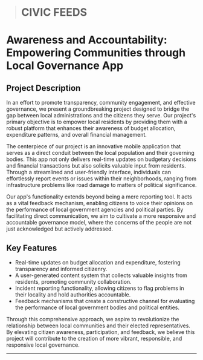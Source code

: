> # CIVIC FEEDS
# Awareness and Accountability: Empowering Communities through Local Governance App

## Project Description

In an effort to promote transparency, community engagement, and effective governance, we present a groundbreaking project designed to bridge the gap between local administrations and the citizens they serve. Our project's primary objective is to empower local residents by providing them with a robust platform that enhances their awareness of budget allocation, expenditure patterns, and overall financial management.

The centerpiece of our project is an innovative mobile application that serves as a direct conduit between the local population and their governing bodies. This app not only delivers real-time updates on budgetary decisions and financial transactions but also solicits valuable input from residents. Through a streamlined and user-friendly interface, individuals can effortlessly report events or issues within their neighborhoods, ranging from infrastructure problems like road damage to matters of political significance.

Our app's functionality extends beyond being a mere reporting tool. It acts as a vital feedback mechanism, enabling citizens to voice their opinions on the performance of local government agencies and political parties. By facilitating direct communication, we aim to cultivate a more responsive and accountable governance model, where the concerns of the people are not just acknowledged but actively addressed.

## Key Features

- Real-time updates on budget allocation and expenditure, fostering transparency and informed citizenry.
- A user-generated content system that collects valuable insights from residents, promoting community collaboration.
- Incident reporting functionality, allowing citizens to flag problems in their locality and hold authorities accountable.
- Feedback mechanisms that create a constructive channel for evaluating the performance of local government bodies and political entities.

Through this comprehensive approach, we aspire to revolutionize the relationship between local communities and their elected representatives. By elevating citizen awareness, participation, and feedback, we believe this project will contribute to the creation of more vibrant, responsible, and responsive local governance.

---
